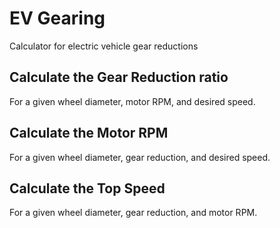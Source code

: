 # EV Gearing
Calculator for electric vehicle gear reductions

## Calculate the Gear Reduction ratio
For a given wheel diameter, motor RPM, and desired speed.

## Calculate the Motor RPM
For a given wheel diameter, gear reduction, and desired speed.

## Calculate the Top Speed
For a given wheel diameter, gear reduction, and motor RPM.
